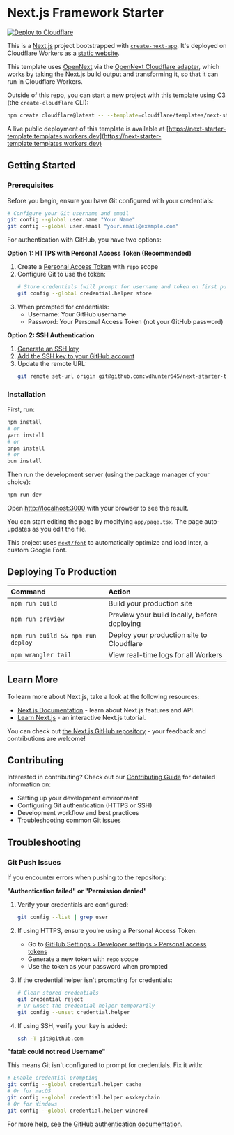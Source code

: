 # Next.js Framework Starter

[![Deploy to Cloudflare](https://deploy.workers.cloudflare.com/button)](https://deploy.workers.cloudflare.com/?url=https://github.com/cloudflare/templates/tree/main/next-starter-template)

<!-- dash-content-start -->

This is a [Next.js](https://nextjs.org/) project bootstrapped with [`create-next-app`](https://github.com/vercel/next.js/tree/canary/packages/create-next-app). It's deployed on Cloudflare Workers as a [static website](https://developers.cloudflare.com/workers/static-assets/).

This template uses [OpenNext](https://opennext.js.org/) via the [OpenNext Cloudflare adapter](https://opennext.js.org/cloudflare), which works by taking the Next.js build output and transforming it, so that it can run in Cloudflare Workers.

<!-- dash-content-end -->

Outside of this repo, you can start a new project with this template using [C3](https://developers.cloudflare.com/pages/get-started/c3/) (the `create-cloudflare` CLI):

```bash
npm create cloudflare@latest -- --template=cloudflare/templates/next-starter-template
```

A live public deployment of this template is available at [https://next-starter-template.templates.workers.dev](https://next-starter-template.templates.workers.dev)

## Getting Started

### Prerequisites

Before you begin, ensure you have Git configured with your credentials:

```bash
# Configure your Git username and email
git config --global user.name "Your Name"
git config --global user.email "your.email@example.com"
```

For authentication with GitHub, you have two options:

**Option 1: HTTPS with Personal Access Token (Recommended)**

1. Create a [Personal Access Token](https://github.com/settings/tokens) with `repo` scope
2. Configure Git to use the token:
   ```bash
   # Store credentials (will prompt for username and token on first push)
   git config --global credential.helper store
   ```
3. When prompted for credentials:
   - Username: Your GitHub username
   - Password: Your Personal Access Token (not your GitHub password)

**Option 2: SSH Authentication**

1. [Generate an SSH key](https://docs.github.com/en/authentication/connecting-to-github-with-ssh/generating-a-new-ssh-key-and-adding-it-to-the-ssh-agent)
2. [Add the SSH key to your GitHub account](https://docs.github.com/en/authentication/connecting-to-github-with-ssh/adding-a-new-ssh-key-to-your-github-account)
3. Update the remote URL:
   ```bash
   git remote set-url origin git@github.com:wdhunter645/next-starter-template.git
   ```

### Installation

First, run:

```bash
npm install
# or
yarn install
# or
pnpm install
# or
bun install
```

Then run the development server (using the package manager of your choice):

```bash
npm run dev
```

Open [http://localhost:3000](http://localhost:3000) with your browser to see the result.

You can start editing the page by modifying `app/page.tsx`. The page auto-updates as you edit the file.

This project uses [`next/font`](https://nextjs.org/docs/basic-features/font-optimization) to automatically optimize and load Inter, a custom Google Font.

## Deploying To Production

| Command                           | Action                                       |
| :-------------------------------- | :------------------------------------------- |
| `npm run build`                   | Build your production site                   |
| `npm run preview`                 | Preview your build locally, before deploying |
| `npm run build && npm run deploy` | Deploy your production site to Cloudflare    |
| `npm wrangler tail`               | View real-time logs for all Workers          |

## Learn More

To learn more about Next.js, take a look at the following resources:

- [Next.js Documentation](https://nextjs.org/docs) - learn about Next.js features and API.
- [Learn Next.js](https://nextjs.org/learn) - an interactive Next.js tutorial.

You can check out [the Next.js GitHub repository](https://github.com/vercel/next.js/) - your feedback and contributions are welcome!

## Contributing

Interested in contributing? Check out our [Contributing Guide](CONTRIBUTING.md) for detailed information on:
- Setting up your development environment
- Configuring Git authentication (HTTPS or SSH)
- Development workflow and best practices
- Troubleshooting common Git issues

## Troubleshooting

### Git Push Issues

If you encounter errors when pushing to the repository:

**"Authentication failed" or "Permission denied"**

1. Verify your credentials are configured:
   ```bash
   git config --list | grep user
   ```

2. If using HTTPS, ensure you're using a Personal Access Token:
   - Go to [GitHub Settings > Developer settings > Personal access tokens](https://github.com/settings/tokens)
   - Generate a new token with `repo` scope
   - Use the token as your password when prompted

3. If the credential helper isn't prompting for credentials:
   ```bash
   # Clear stored credentials
   git credential reject
   # Or unset the credential helper temporarily
   git config --unset credential.helper
   ```

4. If using SSH, verify your key is added:
   ```bash
   ssh -T git@github.com
   ```

**"fatal: could not read Username"**

This means Git isn't configured to prompt for credentials. Fix it with:
```bash
# Enable credential prompting
git config --global credential.helper cache
# Or for macOS
git config --global credential.helper osxkeychain
# Or for Windows
git config --global credential.helper wincred
```

For more help, see the [GitHub authentication documentation](https://docs.github.com/en/authentication).
